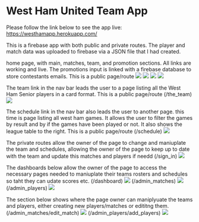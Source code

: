 # West Ham United Team App

Please follow the link below to see the app live:
https://westhamapp.herokuapp.com/

This is a firebase app with both public and private routes. The player and match data was uploaded to firebase via a JSON file that I had created.

home page, with main, matches, team, and promotion sections. All links are working and live. The promotions input is linked with a firebase database to store contestants emails. This is a public page/route
![](screenshots/wh1.png)
![](screenshots/wh2.png)
![](screenshots/wh3.png)
![](screenshots/wh4.png)

The team link in the nav bar leads the user to a page listing all the West Ham Senior players in a card format. This is a public page/route (/the_team)
![](screenshots/whteam.png)

The schedule link in the nav bar also leads the user to another page. this time is page listing all west ham games. It allows the user to filter the games by result and by if the games have been played or not. It also shows the league table to the right. This is a public page/route (/schedule)
![](screenshots/whsched.png)


The private routes allow the owner of the page to change and maniuplate the team and schedules, allowing the owner of the page to keep up to date with the team and update this matches and players if needd (/sign_in)
![](screenshots/whlogin.png)



The dashboards below allow the owner of the page to access the necessary pages needed to maniuplate their teams rosters and schedules so taht they can udate scores etc.
(/dashboard)
![](screenshots/whdash.png)
(/admin_matches)
![](screenshots/whtd.png)
(/admin_players)
![](screenshots/whpd.png)

The section below shows where the page owner can maniplyuate the teams and players, either creating new players/matches or edititng them.
(/admin_matches/edit_match)
![](screenshots/whaddm.png)
(/admin_players/add_players)
![](screenshots/whaddp.png)


